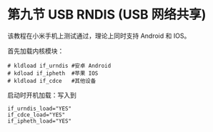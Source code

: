 # 第九节 USB RNDIS (USB 网络共享)

该教程在小米手机上测试通过，理论上同时支持 Android 和 IOS。

首先加载内核模块：

```
# kldload if_urndis #安卓 Android 
# kdload if_ipheth  #苹果 IOS
# kldload if_cdce   #其他设备
```

启动时开机加载：写入到

```
if_urndis_load="YES"
if_cdce_load="YES"
if_ipheth_load="YES"
```
